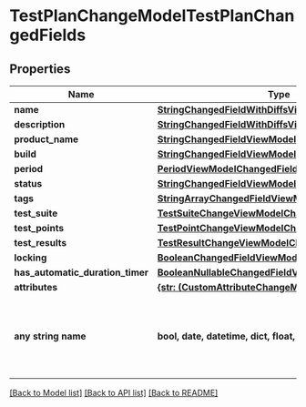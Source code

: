 # TestPlanChangeModelTestPlanChangedFields


## Properties
Name | Type | Description | Notes
------------ | ------------- | ------------- | -------------
**name** | [**StringChangedFieldWithDiffsViewModel**](StringChangedFieldWithDiffsViewModel.md) |  | [optional] 
**description** | [**StringChangedFieldWithDiffsViewModel**](StringChangedFieldWithDiffsViewModel.md) |  | [optional] 
**product_name** | [**StringChangedFieldViewModel**](StringChangedFieldViewModel.md) |  | [optional] 
**build** | [**StringChangedFieldViewModel**](StringChangedFieldViewModel.md) |  | [optional] 
**period** | [**PeriodViewModelChangedFieldViewModel**](PeriodViewModelChangedFieldViewModel.md) |  | [optional] 
**status** | [**StringChangedFieldViewModel**](StringChangedFieldViewModel.md) |  | [optional] 
**tags** | [**StringArrayChangedFieldViewModel**](StringArrayChangedFieldViewModel.md) |  | [optional] 
**test_suite** | [**TestSuiteChangeViewModelChangedFieldViewModel**](TestSuiteChangeViewModelChangedFieldViewModel.md) |  | [optional] 
**test_points** | [**TestPointChangeViewModelChangedFieldViewModel**](TestPointChangeViewModelChangedFieldViewModel.md) |  | [optional] 
**test_results** | [**TestResultChangeViewModelChangedFieldViewModel**](TestResultChangeViewModelChangedFieldViewModel.md) |  | [optional] 
**locking** | [**BooleanChangedFieldViewModel**](BooleanChangedFieldViewModel.md) |  | [optional] 
**has_automatic_duration_timer** | [**BooleanNullableChangedFieldViewModel**](BooleanNullableChangedFieldViewModel.md) |  | [optional] 
**attributes** | [**{str: (CustomAttributeChangeModel,)}, none_type**](CustomAttributeChangeModel.md) |  | [optional] 
**any string name** | **bool, date, datetime, dict, float, int, list, str, none_type** | any string name can be used but the value must be the correct type | [optional]

[[Back to Model list]](../README.md#documentation-for-models) [[Back to API list]](../README.md#documentation-for-api-endpoints) [[Back to README]](../README.md)


